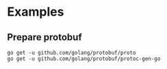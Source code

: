 # Examples

## Prepare protobuf

```
go get -u github.com/golang/protobuf/proto
go get -u github.com/golang/protobuf/protoc-gen-go
```
